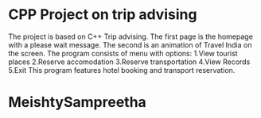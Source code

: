 # CPP Project on trip advising

The project is based on C++ Trip advising. The first page is the homepage with a please wait message. The second is an animation of Travel India on the screen. The program consists of menu with options:
1.View tourist places
2.Reserve accomodation
3.Reserve transportation
4.View Records 
5.Exit
This program features hotel booking and transport reservation.




# MeishtySampreetha
